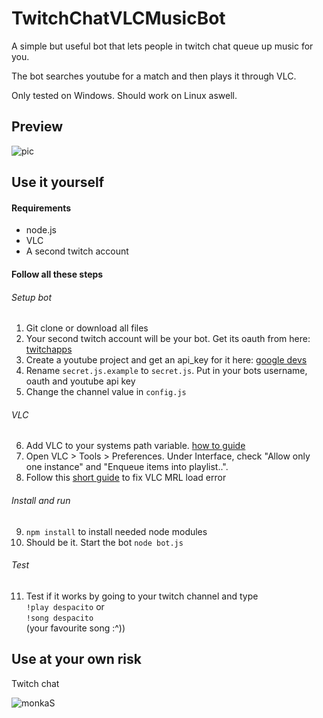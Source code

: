 # TwitchChatVLCMusicBot
A simple but useful bot that lets people in twitch chat queue up music for you.

The bot searches youtube for a match and then plays it through VLC.

Only tested on Windows. Should work on Linux aswell.

## Preview

![pic](https://i.imgur.com/jKOKXuB.gif)

## Use it yourself

#### Requirements

* node.js
* VLC
* A second twitch account

#### Follow all these steps

###### Setup bot

1. Git clone or download all files
2. Your second twitch account will be your bot. Get its oauth from here: [twitchapps](https://twitchapps.com/tmi/)
3. Create a youtube project and get an api_key for it here: [google devs](https://console.developers.google.com/apis/credentials?project=_)
4. Rename `secret.js.example` to `secret.js`. Put in your bots username, oauth and youtube api key
5. Change the channel value in `config.js`

###### VLC

6. Add VLC to your systems path variable. [how to guide](https://www.architectryan.com/2018/03/17/add-to-the-path-on-windows-10/)
7. Open VLC > Tools > Preferences. Under Interface, check "Allow only one instance" and "Enqueue items into playlist..".
8. Follow this [short guide](https://www.latecnosfera.com/2016/10/vlc-unable-to-open-mrl.html) to fix VLC MRL load error

###### Install and run

9. `npm install` to install needed node modules
10. Should be it. Start the bot `node bot.js`

###### Test
11. Test if it works by going to your twitch channel and type  
`!play despacito` or  
`!song despacito`  
(your favourite song :^))

## Use at your own risk

Twitch chat

![monkaS](https://img.fireden.net/v/image/1515/48/1515481692689.png)
